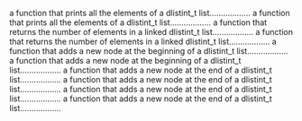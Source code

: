 a function that prints all the elements of a dlistint_t list..................
a function that prints all the elements of a dlistint_t list..................
a function that returns the number of elements in a linked dlistint_t list..................
a function that returns the number of elements in a linked dlistint_t list..................
a function that adds a new node at the beginning of a dlistint_t list..................
a function that adds a new node at the beginning of a dlistint_t list..................
a function that adds a new node at the end of a dlistint_t list..................
a function that adds a new node at the end of a dlistint_t list..................
a function that adds a new node at the end of a dlistint_t list..................
a function that adds a new node at the end of a dlistint_t list..................
